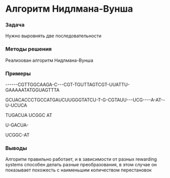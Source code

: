# Алгоритм Нидлмана-Вунша
### Задача
Нужно выровнять две последовательности
### Методы решения
Реализован алгоритм Нидлмана-Вунша
### Примеры
------CGTTGGCAAGA-C---CGT-TGUTTAGTCGT-UUATTU-GAAAAATATGGUAGTTTA 

GCUACACCCTGCCATGAUCUUGGGTATCU-T-G-CGTAUU---UCG----A-AT--U-UCUCA

TUGACUA  UCGGC AT

U-GACUA-

UCGGC-AT

### Выводы
Алгоритм правильно работает, и в зависимости от разных rewarding systems способен делать разные преобразования, в этом случае он показывает похожесть с наименьшим количеством перестановок
